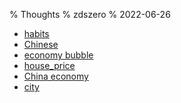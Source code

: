 % Thoughts
% zdszero
% 2022-06-26

* [habits](habits.md)
* [Chinese](Chinese.md)
* [economy bubble](economy_bubble.md)
* [house_price](house_price.md)
* [China economy](China_economy.md)
* [city](city.md)
